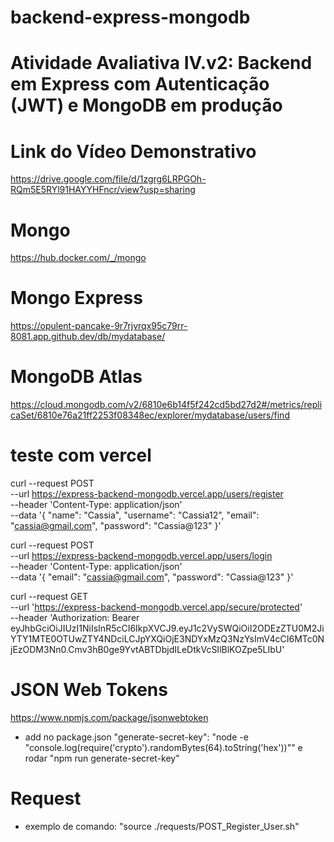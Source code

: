 # backend-express-mongodb
# Atividade Avaliativa IV.v2: Backend em Express com Autenticação (JWT) e MongoDB em produção

# Link do Vídeo Demonstrativo
https://drive.google.com/file/d/1zgrg6LRPGOh-RQm5E5RYl91HAYYHFncr/view?usp=sharing

# Mongo 
https://hub.docker.com/_/mongo

# Mongo Express
https://opulent-pancake-9r7rjvrqx95c79rr-8081.app.github.dev/db/mydatabase/

# MongoDB Atlas
https://cloud.mongodb.com/v2/6810e6b14f5f242cd5bd27d2#/metrics/replicaSet/6810e76a21ff2253f08348ec/explorer/mydatabase/users/find

# teste com vercel
curl --request POST \
  --url https://express-backend-mongodb.vercel.app/users/register \
  --header 'Content-Type: application/json' \
  --data '{
    "name": "Cassia",
    "username": "Cassia12",
    "email": "cassia@gmail.com",
    "password": "Cassia@123"
  }'

curl --request POST \
  --url https://express-backend-mongodb.vercel.app/users/login \
  --header 'Content-Type: application/json' \
  --data '{
    "email": "cassia@gmail.com",
    "password": "Cassia@123"
  }'

curl --request GET \
  --url 'https://express-backend-mongodb.vercel.app/secure/protected' \
  --header 'Authorization: Bearer eyJhbGciOiJIUzI1NiIsInR5cCI6IkpXVCJ9.eyJ1c2VySWQiOiI2ODEzZTU0M2JiYTY1MTE0OTUwZTY4NDciLCJpYXQiOjE3NDYxMzQ3NzYsImV4cCI6MTc0NjEzODM3Nn0.Cmv3hB0ge9YvtABTDbjdILeDtkVcSIlBlKOZpe5LIbU' 


# JSON Web Tokens
https://www.npmjs.com/package/jsonwebtoken
- add no package.json "generate-secret-key": "node -e \"console.log(require('crypto').randomBytes(64).toString('hex'))\"" e rodar "npm run generate-secret-key"

# Request
- exemplo de comando: "source ./requests/POST_Register_User.sh"